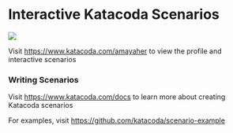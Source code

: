 # Interactive Katacoda Scenarios

[![](http://shields.katacoda.com/katacoda/amayaher/count.svg)](https://www.katacoda.com/amayaher "Get your profile on Katacoda.com")

Visit https://www.katacoda.com/amayaher to view the profile and interactive scenarios

### Writing Scenarios
Visit https://www.katacoda.com/docs to learn more about creating Katacoda scenarios

For examples, visit https://github.com/katacoda/scenario-example
